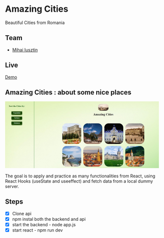 # Amazing Cities

Beautiful Cities from Romania

## Team

- [Mihai Iusztin](https://github.com/Mihai-Iusztin)

## Live

[Demo](https://mihai-iusztin.github.io/native-cities-react/)

## Amazing Cities : about some nice places

<img src = "src/assets/amazing-cities.jpg" alt = "Amazing Cities" title = "Amazing Cities">

The goal is to apply and practice as many functionalities from React, using React Hooks (useState and useeffect) and fetch data from a local dummy server.

## Steps

- [x] Clone api
- [x] npm instal both the backend and api
- [x] start the backend - node app.js
- [x] start react - npm run dev
